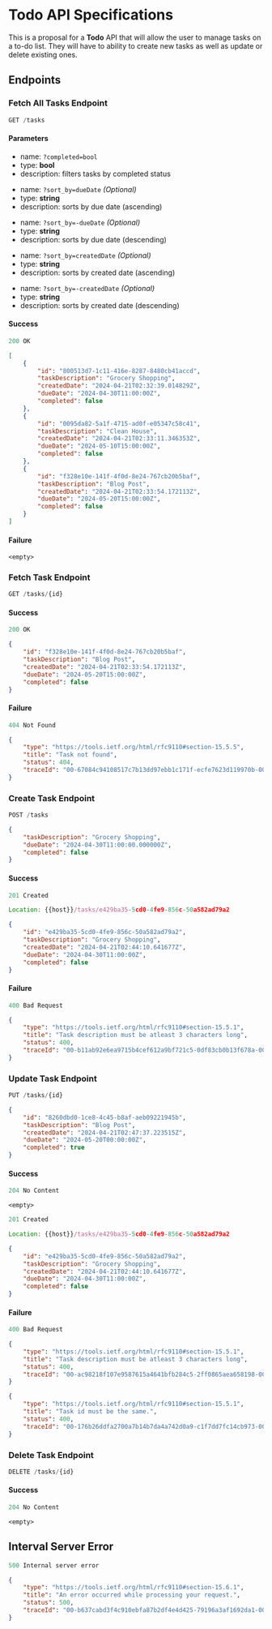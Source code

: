 # Todo API Specifications

This is a proposal for a **Todo** API that will allow the user to manage tasks on a to-do list. 
They will have to ability to create new tasks as well as update or delete existing ones.

## Endpoints

### Fetch All Tasks Endpoint

```js
GET /tasks
```

#### Parameters

- name: `?completed=bool`
- type: **bool**
- description: filters tasks by completed status

* name: `?sort_by=dueDate` *(Optional)*
* type: **string**
* description: sorts by due date (ascending)

- name: `?sort_by=-dueDate` *(Optional)*
- type: **string**
- description: sorts by due date (descending)

* name: `?sort_by=createdDate` *(Optional)*
* type: **string**
* description: sorts by created date (ascending)

- name: `?sort_by=-createdDate` *(Optional)*
- type: **string**
- description: sorts by created date (descending)

#### Success

```js
200 OK
```
```json
[
    {
        "id": "800513d7-1c11-416e-8287-8480cb41accd",
        "taskDescription": "Grocery Shopping",
        "createdDate": "2024-04-21T02:32:39.014829Z",
        "dueDate": "2024-04-30T11:00:00Z",
        "completed": false
    },
    {
        "id": "0095da82-5a1f-4715-ad0f-e05347c58c41",
        "taskDescription": "Clean House",
        "createdDate": "2024-04-21T02:33:11.346353Z",
        "dueDate": "2024-05-10T15:00:00Z",
        "completed": false
    },
    {
        "id": "f328e10e-141f-4f0d-8e24-767cb20b5baf",
        "taskDescription": "Blog Post",
        "createdDate": "2024-04-21T02:33:54.172113Z",
        "dueDate": "2024-05-20T15:00:00Z",
        "completed": false
    }
]
```

#### Failure

```
<empty>
```

### Fetch Task Endpoint

```js
GET /tasks/{id}
```

#### Success

```js
200 OK
```
```json
{
    "id": "f328e10e-141f-4f0d-8e24-767cb20b5baf",
    "taskDescription": "Blog Post",
    "createdDate": "2024-04-21T02:33:54.172113Z",
    "dueDate": "2024-05-20T15:00:00Z",
    "completed": false
}
```

#### Failure

```js
404 Not Found
```
```json
{
    "type": "https://tools.ietf.org/html/rfc9110#section-15.5.5",
    "title": "Task not found",
    "status": 404,
    "traceId": "00-67084c94108517c7b13dd97ebb1c171f-ecfe7623d119970b-00"
}
```

### Create Task Endpoint

```js
POST /tasks
```
```json
{
    "taskDescription": "Grocery Shopping",
    "dueDate": "2024-04-30T11:00:00.000000Z",
    "completed": false
}
```

#### Success

```js
201 Created

Location: {{host}}/tasks/e429ba35-5cd0-4fe9-856c-50a582ad79a2
```
```json
{
    "id": "e429ba35-5cd0-4fe9-856c-50a582ad79a2",
    "taskDescription": "Grocery Shopping",
    "createdDate": "2024-04-21T02:44:10.641677Z",
    "dueDate": "2024-04-30T11:00:00Z",
    "completed": false
}
```

#### Failure

```js
400 Bad Request
```
```json
{
    "type": "https://tools.ietf.org/html/rfc9110#section-15.5.1",
    "title": "Task description must be atleast 3 characters long",
    "status": 400,
    "traceId": "00-b11ab92e6ea9715b4cef612a9bf721c5-0df83cb0b13f678a-00"
}
```

### Update Task Endpoint

```js
PUT /tasks/{id}
```
```json
{
    "id": "8260dbd0-1ce8-4c45-b8af-aeb09221945b",
    "taskDescription": "Blog Post",
    "createdDate": "2024-04-21T02:47:37.223515Z",
    "dueDate": "2024-05-20T00:00:00Z",
    "completed": true
}
```

#### Success

```js
204 No Content
```
```
<empty>
```

```js
201 Created

Location: {{host}}/tasks/e429ba35-5cd0-4fe9-856c-50a582ad79a2
```
```json
{
    "id": "e429ba35-5cd0-4fe9-856c-50a582ad79a2",
    "taskDescription": "Grocery Shopping",
    "createdDate": "2024-04-21T02:44:10.641677Z",
    "dueDate": "2024-04-30T11:00:00Z",
    "completed": false
}
```

#### Failure

```js
400 Bad Request
```
```json
{
    "type": "https://tools.ietf.org/html/rfc9110#section-15.5.1",
    "title": "Task description must be atleast 3 characters long",
    "status": 400,
    "traceId": "00-ac98218f107e9587615a4641bfb284c5-2ff0865aea658198-00"
}
```
```json
{
    "type": "https://tools.ietf.org/html/rfc9110#section-15.5.1",
    "title": "Task id must be the same.",
    "status": 400,
    "traceId": "00-176b26ddfa2700a7b14b7da4a742d0a9-c1f7dd7fc14cb973-00"
}
```

### Delete Task Endpoint

```js
DELETE /tasks/{id}
```

#### Success

```js
204 No Content
```
```
<empty>
```

## Interval Server Error

```js
500 Internal server error
```
```json
{
    "type": "https://tools.ietf.org/html/rfc9110#section-15.6.1",
    "title": "An error occurred while processing your request.",
    "status": 500,
    "traceId": "00-b637cabd3f4c910ebfa87b2df4e4d425-79196a3af1692da1-00"
}
```
